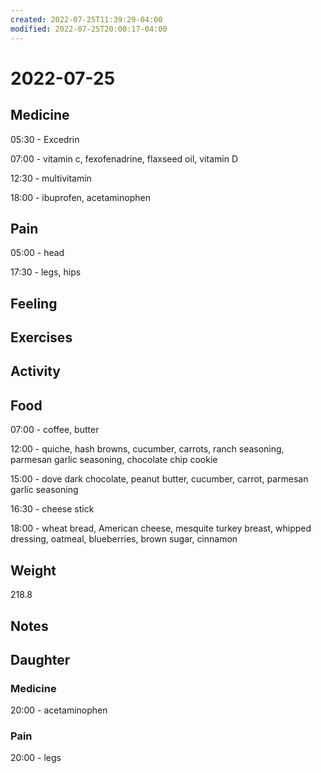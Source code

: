 ```yaml
---
created: 2022-07-25T11:39:29-04:00
modified: 2022-07-25T20:00:17-04:00
---
```


# 2022-07-25

## Medicine

05:30 - Excedrin 

07:00 - vitamin c, fexofenadrine, flaxseed oil, vitamin D 

12:30 - multivitamin

18:00 - ibuprofen, acetaminophen 

## Pain

05:00 - head 

17:30 - legs, hips


## Feeling


## Exercises


## Activity


## Food

07:00 - coffee, butter 

12:00 - quiche, hash browns, cucumber, carrots, ranch seasoning, parmesan garlic seasoning, chocolate chip cookie

15:00 - dove dark chocolate, peanut butter, cucumber, carrot, parmesan garlic seasoning

16:30 - cheese stick

18:00 - wheat bread, American cheese, mesquite turkey breast, whipped dressing, oatmeal, blueberries, brown sugar, cinnamon 


## Weight

218.8


## Notes


## Daughter


### Medicine

20:00 - acetaminophen 


### Pain

20:00 - legs
